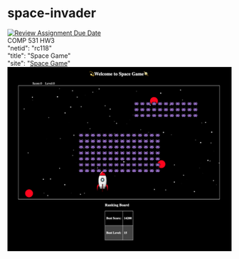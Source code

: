 # space-invader

[![Review Assignment Due Date](https://classroom.github.com/assets/deadline-readme-button-24ddc0f5d75046c5622901739e7c5dd533143b0c8e959d652212380cedb1ea36.svg)](https://classroom.github.com/a/h6B8Tg1s)
<br> COMP 531 HW3 
<br>"netid": "rc118"
<br>"title": "Space Game"
<br>"site": "[Space Game](https://alieng.surge.sh/)"
<br>![ScreenShot](screenshot.png)
